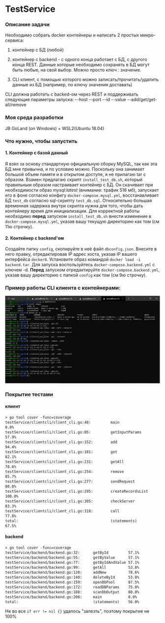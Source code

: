 # TestService

### Описание задачи

Необходимо собрать docker контейнеры и написать 2 простых микро-сервиса:

1) контейнер с БД (любой)

2) контейнер с backend - с одного конца работает с БД, с другого конца REST. Данные которые необходимо сохранять в БД могут быть любые, на свой выбор. Можно просто ключ : значение.

3) CLI клиент, с помощью которого можно записать/прочитать/удалить данные из БД (например, по ключу значения доставать)

CLI должна работать с backed-ом через REST и поддерживать следующие параметры запуска: --host --port --id --value --add/get/get-all/remove

### Моя среда разработки

JB GoLand (on Windows) + WSL2(Ubuntu 18.04)

### Что нужно, чтобы запустить

#### 1. Контейнер с базой данный

Я взял за основу стандартную официальную сборку MySQL, так как эта БД мне привычна, и по условию можно. Поскольку она занимает большой объем памяти и в открытом доступе, я не прилагаю tar с образом. Взамен предлагаю скрипт `install_test_db.sh`, который правильным образом настраивает контейнер с БД. 
Он скачивает при необходимости образ *mysql:latest* (внимание: трафик 516 мб), запускает его в фоне согласно конфигу `docker-compose.mysql.yml`, восстанавливает БД `test_db` согласно sql-скрипту `test_db.sql`. Относительно большая временная задержка внутри скрипта нужна для того, чтобы дать контейнеру время для инициализации.
Для корректной работы необходимо **перед** запуском `install_test_db.sh` внести изменение в `docker-compose.mysql.yml`, указав вашу текущую директорию как том (см 11ю строчку). 

#### 2. Контейнер с backend'ом

Создайте папку `config`, скопируйте в неё файл `dbconfig.json`. Внесите в него правку, отредактировав IP адрес хоста, указав IP вашего интерфейса `docker0`.
Установите образ командой `docker load -i backend.tar`. Для запуска воспользуйтесь `docker-compose.backend.yml` с ключем -d. **Перед** запуском отредактируйте `docker-compose.backend.yml`, указав вашу  директорию с папкой  `config` как том (см 9ю строчку). 

### Пример работы CLI клиента с контейнерами:

![test run](./scrn1.png)

### Покрытие тестами

#### клиент

```
> go tool cover -func=coverage
testService/clientcli/client_cli.go:48:         main                    0.0%
testService/clientcli/client_cli.go:85:         getInputParams          57.9%
testService/clientcli/client_cli.go:152:        add                     94.4%
testService/clientcli/client_cli.go:181:        get                     82.1%
testService/clientcli/client_cli.go:231:        getAll                  78.6%
testService/clientcli/client_cli.go:254:        remove                  85.7%
testService/clientcli/client_cli.go:277:        sendRequest             80.0%
testService/clientcli/client_cli.go:295:        createRecordsList       100.0%
testService/clientcli/client_cli.go:305:        checkServer             83.3%
testService/clientcli/client_cli.go:318:        call                    77.8%
total:                                          (statements)            67.5%
```

#### backend

```
> go tool cover -func=coverage
testService/backend/backend.go:32:      getById         57.1%
testService/backend/backend.go:55:      getByValue      57.1%
testService/backend/backend.go:77:      getByIdAndValue 57.1%
testService/backend/backend.go:99:      getAll          53.8%
testService/backend/backend.go:120:     addNew          78.6%
testService/backend/backend.go:140:     deleteById      53.8%
testService/backend/backend.go:159:     openDbPool      87.5%
testService/backend/backend.go:172:     readDBParams    75.0%
testService/backend/backend.go:188:     scanDbOutput    80.0%
testService/backend/backend.go:208:     main            0.0%
total:                                  (statements)    56.0%

```

Не во все `if err != nil {}` удалось "залезть", поэтому покрытие не 100%
